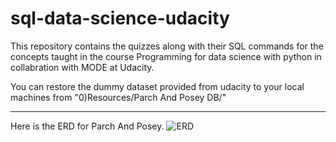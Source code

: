# sql-data-science-udacity
This repository contains the quizzes along with their SQL commands for the concepts taught in the course Programming for data science with python in collabration with MODE at Udacity.

You can restore the dummy dataset provided from udacity to your local machines from "0)Resources/Parch And Posey DB/"



-------------------------------------------------------------------------------------------------------------------------------------------------------------------------------
Here is the ERD for Parch And Posey.
![ERD](https://raw.githubusercontent.com/RaviPabari/sql-data-science-udacity/master/Resources/ERD.png)
